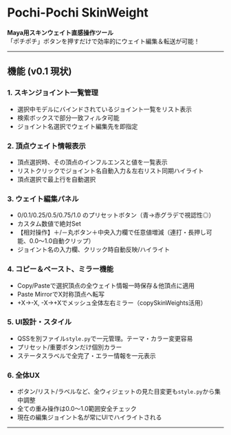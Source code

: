 # Pochi-Pochi SkinWeight

**Maya用スキンウェイト直感操作ツール**  
「ポチポチ」ボタンを押すだけで効率的にウェイト編集＆転送が可能！

---

## 機能 (v0.1 現状)

### 1. スキンジョイント一覧管理
- 選択中モデルにバインドされているジョイント一覧をリスト表示
- 検索ボックスで部分一致フィルタ可能
- ジョイント名選択でウェイト編集先を即指定

### 2. 頂点ウェイト情報表示
- 頂点選択時、その頂点のインフルエンスと値を一覧表示
- リストクリックでジョイント名自動入力＆左右リスト同期ハイライト
- 頂点選択で最上行を自動選択

### 3. ウェイト編集パネル
- 0/0.1/0.25/0.5/0.75/1.0 のプリセットボタン（青→赤グラデで視認性◎）
- カスタム数値で絶対Set
- 【相対操作】＋/－丸ボタン＋中央入力欄で任意値増減（連打・長押し可能、0.0～1.0自動クリップ）
- ジョイント名の入力欄、クリック時自動反映/ハイライト

### 4. コピー＆ペースト、ミラー機能
- Copy/Pasteで選択頂点の全ウェイト情報一時保存＆他頂点に適用
- Paste MirrorでX対称頂点へ転写
- +X→-X, -X→+Xでメッシュ全体左右ミラー（copySkinWeights活用）

### 5. UI設計・スタイル
- QSSを別ファイル`style.py`で一元管理。テーマ・カラー変更容易
- プリセット/重要ボタンだけ個別カラー
- ステータスラベルで全完了・エラー情報を一元表示

### 6. 全体UX
- ボタン/リスト/ラベルなど、全ウィジェットの見た目変更も`style.py`から集中調整
- 全ての重み操作は0.0～1.0範囲安全チェック
- 現在の編集ジョイント名が常にUIでハイライトされる

---

